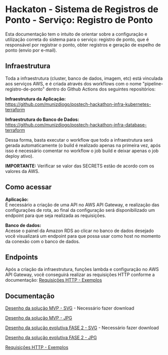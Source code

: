 # Hackaton - Sistema de Registros de Ponto - Serviço: Registro de Ponto

Esta documentação tem o intuito de orientar sobre a configuração e utilização correta do sistema para o serviço: registro de ponto, que é responsável por registrar o ponto, obter registros e geração de espelho de ponto (envio por e-mail).


## Infraestrutura
Toda a infraestrutura (cluster, banco de dados, imagem, etc) está vinculada aos serviços AWS, e é criada através dos workflows com o nome "pipeline-registro-de-ponto" dentro do Github Actions dos seguintes repositórios: 

**Infraestrutura da Aplicação:**  
https://github.com/munizdiogo/postech-hackathon-infra-kubernetes-terraform

**Infraestrutura do Banco de Dados:**  
https://github.com/munizdiogo/postech-hackathon-infra-database-terraform

Dessa forma, basta executar o workflow que todo a infraestrutura será gerada automaticamente (o build é realizado apenas na primeira vez, após isso é necessário comentar no workflow o job build e deixar apenas o job deploy ativo).

**IMPORTANTE:** Verificar se valor das SECRETS estão de acordo com os valores da AWS. 


## Como acessar

**Aplicação:**  
É necessário a criação de uma API no AWS API Gateway, e realização das configurações de rota, ao final da configuração será disponibilizado um endpoint para que seja realizada as requisições. 

**Banco de dados:**  
Acesse o painel da Amazon RDS ao clicar no banco de dados desejado você visualizará um endpoint para que possa usar como host no momento da conexão com o banco de dados.

## Endpoints

Após a criação da infraestrutura, funções lambda e configuração no AWS API Gateway, você conseguirá realizar as requisições HTTP conforme a documentação:
[Requisições HTTP - Exemplos](https://documenter.getpostman.com/view/14275027/2sA35A95nc)


## Documentação

[Desenho da solução MVP - SVG](https://drive.google.com/file/d/1Z0dDB7LoRnX-7llRuJso9OiC5R9eck5E) - Necessário fazer download


[Desenho da solução MVP - JPG](https://drive.google.com/file/d/1ei9fTu0baQohb7QCEkVEoRINiN0BDYqc)


[Desenho da solução evolutiva FASE 2 - SVG](https://drive.google.com/file/d/1BhI9CknbQCSJJ_Ub5fylhmnnN3LWFQB7) - Necessário fazer download


[Desenho da solução evolutiva FASE 2 - JPG](https://drive.google.com/file/d/1OqQGRdobJ0ylOougtEOruDZpae_1HUzf)


[Requisições HTTP - Exemplos](https://documenter.getpostman.com/view/14275027/2sA35A95nc)
